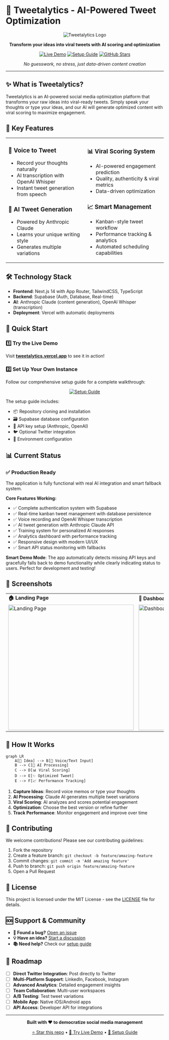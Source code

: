 # 🚀 Tweetalytics - AI-Powered Tweet Optimization

<div align="center">

![Tweetalytics Logo](https://img.shields.io/badge/🎯-Tweetalytics-purple?style=for-the-badge&logo=twitter)

**Transform your ideas into viral tweets with AI scoring and optimization**

[![Live Demo](https://img.shields.io/badge/🌐-Live_Demo-success?style=for-the-badge)](https://tweetalytics.vercel.app)
[![Setup Guide](https://img.shields.io/badge/📚-Setup_Guide-blue?style=for-the-badge)](https://tweetalytics.vercel.app/setup)
[![GitHub Stars](https://img.shields.io/github/stars/sushiselite/auto-social?style=for-the-badge)](https://github.com/sushiselite/auto-social/stargazers)

*No guesswork, no stress, just data-driven content creation*

</div>

---

## ✨ What is Tweetalytics?

Tweetalytics is an AI-powered social media optimization platform that transforms your raw ideas into viral-ready tweets. Simply speak your thoughts or type your ideas, and our AI will generate optimized content with viral scoring to maximize engagement.

## 🎯 Key Features

<table>
<tr>
<td width="50%">

### 🎤 **Voice to Tweet**
- Record your thoughts naturally
- AI transcription with OpenAI Whisper
- Instant tweet generation from speech

### 🤖 **AI Tweet Generation**
- Powered by Anthropic Claude
- Learns your unique writing style
- Generates multiple variations

</td>
<td width="50%">

### 📊 **Viral Scoring System**
- AI-powered engagement prediction
- Quality, authenticity & viral metrics
- Data-driven optimization

### 📈 **Smart Management**
- Kanban-style tweet workflow
- Performance tracking & analytics
- Automated scheduling capabilities

</td>
</tr>
</table>

## 🛠️ Technology Stack

- **Frontend**: Next.js 14 with App Router, TailwindCSS, TypeScript
- **Backend**: Supabase (Auth, Database, Real-time)
- **AI**: Anthropic Claude (content generation), OpenAI Whisper (transcription)
- **Deployment**: Vercel with automatic deployments

## 🚀 Quick Start

### 1️⃣ **Try the Live Demo**
Visit [**tweetalytics.vercel.app**](https://tweetalytics.vercel.app) to see it in action!

### 2️⃣ **Set Up Your Own Instance**
Follow our comprehensive setup guide for a complete walkthrough:

<div align="center">

[![Setup Guide](https://img.shields.io/badge/📖_Read_the_Complete_Setup_Guide-4f46e5?style=for-the-badge&logo=gitbook&logoColor=white)](https://tweetalytics.vercel.app/setup)

</div>

The setup guide includes:
- 📦 Repository cloning and installation
- 🗃️ Supabase database configuration
- 🔑 API key setup (Anthropic, OpenAI)
- 🐦 Optional Twitter integration
- 🎨 Environment configuration

## 📊 Current Status

### ✅ **Production Ready**
The application is fully functional with real AI integration and smart fallback system.

**Core Features Working:**
- ✅ Complete authentication system with Supabase
- ✅ Real-time kanban tweet management with database persistence
- ✅ Voice recording and OpenAI Whisper transcription
- ✅ AI tweet generation with Anthropic Claude API
- ✅ Training system for personalized AI responses
- ✅ Analytics dashboard with performance tracking
- ✅ Responsive design with modern UI/UX
- ✅ Smart API status monitoring with fallbacks

**Smart Demo Mode**: The app automatically detects missing API keys and gracefully falls back to demo functionality while clearly indicating status to users. Perfect for development and testing!

## 🎨 Screenshots

<div align="center">
<table>
<tr>
<td><strong>🏠 Landing Page</strong></td>
<td><strong>📱 Dashboard</strong></td>
</tr>
<tr>
<td><img src="https://via.placeholder.com/400x250/4f46e5/ffffff?text=Landing+Page" alt="Landing Page" width="400"/></td>
<td><img src="https://via.placeholder.com/400x250/059669/ffffff?text=Dashboard" alt="Dashboard" width="400"/></td>
</tr>
</table>
</div>

## 🎯 How It Works

```mermaid
graph LR
    A[💭 Idea] --> B[🎤 Voice/Text Input]
    B --> C[🤖 AI Processing]
    C --> D[📊 Viral Scoring]
    D --> E[✨ Optimized Tweet]
    E --> F[📈 Performance Tracking]
```

1. **Capture Ideas**: Record voice memos or type your thoughts
2. **AI Processing**: Claude AI generates multiple tweet variations
3. **Viral Scoring**: AI analyzes and scores potential engagement
4. **Optimization**: Choose the best version or refine further
5. **Track Performance**: Monitor engagement and improve over time

## 🤝 Contributing

We welcome contributions! Please see our contributing guidelines:

1. Fork the repository
2. Create a feature branch: `git checkout -b feature/amazing-feature`
3. Commit changes: `git commit -m 'Add amazing feature'`
4. Push to branch: `git push origin feature/amazing-feature`
5. Open a Pull Request

## 📄 License

This project is licensed under the MIT License - see the [LICENSE](LICENSE) file for details.

## 🆘 Support & Community

- **🐛 Found a bug?** [Open an issue](https://github.com/sushiselite/auto-social/issues)
- **💡 Have an idea?** [Start a discussion](https://github.com/sushiselite/auto-social/discussions)
- **📚 Need help?** Check our [setup guide](https://tweetalytics.vercel.app/setup)

## 🔮 Roadmap

- [ ] **Direct Twitter Integration**: Post directly to Twitter
- [ ] **Multi-Platform Support**: LinkedIn, Facebook, Instagram
- [ ] **Advanced Analytics**: Detailed engagement insights
- [ ] **Team Collaboration**: Multi-user workspaces
- [ ] **A/B Testing**: Test tweet variations
- [ ] **Mobile App**: Native iOS/Android apps
- [ ] **API Access**: Developer API for integrations

---

<div align="center">

**Built with ❤️ to democratize social media management**

[⭐ Star this repo](https://github.com/sushiselite/auto-social/stargazers) • [🚀 Try Live Demo](https://tweetalytics.vercel.app) • [📖 Setup Guide](https://tweetalytics.vercel.app/setup)

</div> 